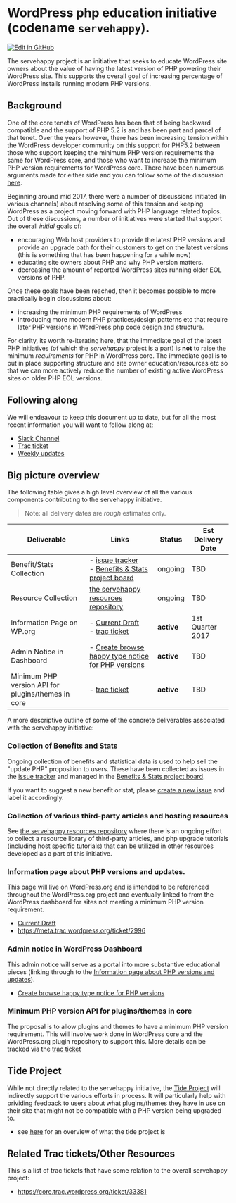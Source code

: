 # WordPress php education initiative (codename `servehappy`).
[![Edit in GitHub](https://img.shields.io/badge/Edit_in_GitHub--green.svg?style=social)](https://github.com/WordPress/servehappy/edit/master/README.md)

The servehappy project is an initiative that seeks to educate WordPress site owners about the value of having the latest version of PHP powering their WordPress site.  This supports the overall goal of increasing percentage of WordPress installs running modern PHP versions.

## Background

One of the core tenets of WordPress has been that of being backward compatible and the support of PHP 5.2 is and has been part and parcel of that tenet.  Over the years however, there has been increasing tension within the WordPress developer community on this support for PHP5.2 between those who support keeping the minimum PHP version requirements the same for WordPress core, and those who want to increase the minimum PHP version requirements for WordPress core.  There have been numerous arguments made for either side and you can follow some of the discussion [here](https://core.trac.wordpress.org/ticket/33381).

Beginning around mid 2017, there were a number of discussions initiated (in various channels) about resolving some of this tension and keeping WordPress as a project moving forward with PHP language related topics. Out of these discussions, a number of initiatives were started that support the overall _initial_  goals of:

- encouraging Web host providers to provide the latest PHP versions and provide an upgrade path for their customers to get on the latest versions (this is something that has been happening for a while now)
- educating site owners about PHP and why PHP version matters.
- decreasing the amount of reported WordPress sites running older EOL versions of PHP.

Once these goals have been reached, then it becomes possible to more practically begin discussions about:

- increasing the minimum PHP requirements of WordPress
- introducing more modern PHP practices/design patterns etc that require later PHP versions in WordPress php code design and structure.

For clarity, its worth re-iterating here, that the immediate goal of the latest PHP initiatives (of which the _servehappy_ project is a part) is **not** to raise the minimum _requirements_ for PHP in WordPress core. The immediate goal is to put in place supporting structure and site owner education/resources etc so that we can more actively reduce the number of existing active WordPress sites on older PHP EOL versions.


## Following along

We will endeavour to keep this document up to date, but for all the most recent information you will want to follow along at:

* [Slack Channel](https://wordpress.slack.com/messages/core-php/)
* [Trac ticket](https://meta.trac.wordpress.org/ticket/2996)
* [Weekly updates](https://make.wordpress.org/core/tag/core-php/)

## Big picture overview

The following table gives a high level overview of all the various components contributing to the servehappy initiative.

> Note: all delivery dates are _rough_ estimates only.

| Deliverable | Links | Status | Est Delivery Date |
| ------------ | ---------- | ---------| -------------|
Benefit/Stats Collection | - [issue tracker](https://github.com/WordPress/servehappy/issues)<br> - [ Benefits & Stats project board](https://github.com/WordPress/servehappy/projects/1) | ongoing | TBD |
| Resource Collection | [the servehappy resources repository](https://github.com/WordPress/servehappy-resources) | ongoing | TBD |
| Information Page on WP.org | - [Current Draft](https://github.com/WordPress/servehappy/blob/master/DRAFT.md) <br> - [trac ticket](https://meta.trac.wordpress.org/ticket/2996) | **active** | 1st Quarter 2017 |
| Admin Notice in Dashboard | - [Create browse happy type notice for PHP versions](https://core.trac.wordpress.org/ticket/41191) | **active** | TBD |
| Minimum PHP version API for plugins/themes in core | - [trac ticket](https://core.trac.wordpress.org/ticket/40934) | **active** | TBD |

A more descriptive outline of some of the concrete deliverables associated with the servehappy initiative:

### Collection of Benefits and Stats

Ongoing collection of benefits and statistical data is used to help sell the "update PHP" proposition to users.  These have been collected as issues in the [issue tracker](https://github.com/WordPress/servehappy/issues) and managed in the [ Benefits & Stats project board](https://github.com/WordPress/servehappy/projects/1).

If you want to suggest a new benefit or stat, please [create a new issue](https://github.com/WordPress/servehappy/issues/new) and label it accordingly.

### Collection of various third-party articles and hosting resources

See [the servehappy resources repository](https://github.com/WordPress/servehappy-resources) where there is an ongoing effort to collect a resource library of third-party articles, and php upgrade tutorials (including host specific tutorials) that can be utilized in other resources developed as a part of this initiative.

### Information page about PHP versions and updates.

This page will live on WordPress.org and is intended to be referenced throughout the WordPress.org project and eventually linked to from the WordPress dashboard for sites not meeting a minimum PHP version requirement.

* [Current Draft](https://github.com/WordPress/servehappy/blob/master/DRAFT.md)
* https://meta.trac.wordpress.org/ticket/2996

### Admin notice in WordPress Dashboard

This admin notice will serve as a portal into more substantive educational pieces (linking through to the [Information page about PHP versions and updates](#information-page-about-php-versions-and-updates)).

* [Create browse happy type notice for PHP versions](https://core.trac.wordpress.org/ticket/41191)

### Minimum PHP version API for plugins/themes in core

The proposal is to allow plugins and themes to have a minimum PHP version requirement. This will involve work done in WordPress core and the WordPress.org plugin repository to support this. More details can be tracked via the [trac ticket](https://core.trac.wordpress.org/ticket/40934)

## Tide Project

While not directly related to the servehappy initiative, the [Tide Project](https://make.wordpress.org/tide/) will indirectly support the various efforts in process.  It will particularly help with prividing feedback to users about what plugins/themes they have in use on their site that might not be compatible with a PHP version being upgraded to.

- see [here](https://xwp.co/tide-a-path-to-better-code-across-the-wordpress-ecosystem/) for an overview of what the tide project is

## Related Trac tickets/Other Resources

This is a list of trac tickets that have some relation to the overall servehappy project:

- https://core.trac.wordpress.org/ticket/33381
